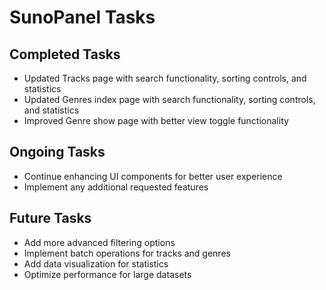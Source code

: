 # SunoPanel Tasks

## Completed Tasks
- Updated Tracks page with search functionality, sorting controls, and statistics
- Updated Genres index page with search functionality, sorting controls, and statistics
- Improved Genre show page with better view toggle functionality

## Ongoing Tasks
- Continue enhancing UI components for better user experience
- Implement any additional requested features

## Future Tasks
- Add more advanced filtering options
- Implement batch operations for tracks and genres
- Add data visualization for statistics
- Optimize performance for large datasets 